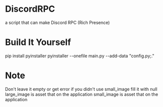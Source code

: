 # DiscordRPC
a script that can make Discord RPC (Rich Presence)
# Build It Yourself
pip install pyinstaller
pyinstaller --onefile main.py --add-data "config.py;."
# Note
Don't leave it empty or get error
if you didn't use small_image fill it with null
large_image is asset that on the application
small_image is asset that on the application